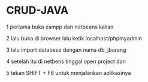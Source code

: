 # CRUD-JAVA

1 pertama buka xampp dan netbeans kalian

2 lalu buka di browser lalu ketik localhost/phpmyadmin

3 lalu import databese dengan nama db_jbarang

4 setelah itu di netbens tinggal open project dan

5 tekan SHIFT + F6  untuk menjalankan aplikasinya

